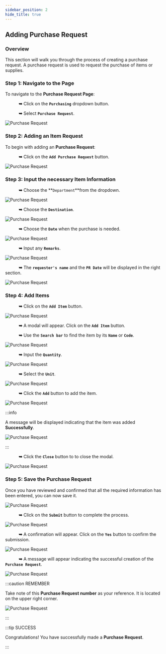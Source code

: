 ```yaml
---
sidebar_position: 2
hide_title: true
---
```


## Adding Purchase Request

### Overview

<div class="justify-text">
This section will walk you through the process of creating a purchase request. A purchase request is used to request the purchase of items or supplies.
</div>

### Step 1: Navigate to the Page

To navigate to the **Purchase Request Page**:

&nbsp;&nbsp;&nbsp;&nbsp;&nbsp;&nbsp;&nbsp;&nbsp;&nbsp;&nbsp;&nbsp;**➥** Click on the **`Purchasing`** dropdown button.

&nbsp;&nbsp;&nbsp;&nbsp;&nbsp;&nbsp;&nbsp;&nbsp;&nbsp;&nbsp;&nbsp;**➥** Select **`Purchase Request`**.

![Purchase Request](../img/purchasing-purchase.png)

### Step 2: Adding an Item Request

To begin with adding an **Purchase Request**:

&nbsp;&nbsp;&nbsp;&nbsp;&nbsp;&nbsp;&nbsp;&nbsp;&nbsp;&nbsp;&nbsp;**➥** Click on the **`Add Purchase Request`** button.

![Purchase Request](../img/purchasing-purchase-add.png)

### Step 3: Input the necessary Item Information

&nbsp;&nbsp;&nbsp;&nbsp;&nbsp;&nbsp;&nbsp;&nbsp;&nbsp;&nbsp;&nbsp;**➥** Choose the **`Department`**from the dropdown.

![Purchase Request](../img/purchase-add-dept.png)

&nbsp;&nbsp;&nbsp;&nbsp;&nbsp;&nbsp;&nbsp;&nbsp;&nbsp;&nbsp;&nbsp;**➥** Choose the **`Destination`**.

![Purchase Request](../img/purchase-add-destination.png)

&nbsp;&nbsp;&nbsp;&nbsp;&nbsp;&nbsp;&nbsp;&nbsp;&nbsp;&nbsp;&nbsp;**➥** Choose the **`Date`** when the purchase is needed.

![Purchase Request](../img/purchase-add-date.png)

&nbsp;&nbsp;&nbsp;&nbsp;&nbsp;&nbsp;&nbsp;&nbsp;&nbsp;&nbsp;&nbsp;**➥** Input any **`Remarks`**.

![Purchase Request](../img/purchase-add-remarks.png)

&nbsp;&nbsp;&nbsp;&nbsp;&nbsp;&nbsp;&nbsp;&nbsp;&nbsp;&nbsp;&nbsp;**➥** The **`requester's name`** and the **`PR Date`** will be displayed in the right section.

![Purchase Request](../img/purchase-add-PR.png)

### Step 4: Add Items

&nbsp;&nbsp;&nbsp;&nbsp;&nbsp;&nbsp;&nbsp;&nbsp;&nbsp;&nbsp;&nbsp;**➥** Click on the **`Add Item`** button.

![Purchase Request](../img/purchase-add-button.png)

&nbsp;&nbsp;&nbsp;&nbsp;&nbsp;&nbsp;&nbsp;&nbsp;&nbsp;&nbsp;&nbsp;**➥** A modal will appear. Click on the **`Add Item`** button.

&nbsp;&nbsp;&nbsp;&nbsp;&nbsp;&nbsp;&nbsp;&nbsp;&nbsp;&nbsp;&nbsp;**➥** Use the **`Search bar`** to find the item by its **`Name`** or **`Code`**.

![Purchase Request](../img/add-search.png)

&nbsp;&nbsp;&nbsp;&nbsp;&nbsp;&nbsp;&nbsp;&nbsp;&nbsp;&nbsp;&nbsp;**➥** Input the **`Quantity`**.

![Purchase Request](../img/add-quantity.png)

&nbsp;&nbsp;&nbsp;&nbsp;&nbsp;&nbsp;&nbsp;&nbsp;&nbsp;&nbsp;&nbsp;**➥** Select the **`Unit`**.

![Purchase Request](../img/add-unit.png)

&nbsp;&nbsp;&nbsp;&nbsp;&nbsp;&nbsp;&nbsp;&nbsp;&nbsp;&nbsp;&nbsp;**➥** Click the **`Add`** button to add the item.

![Purchase Request](../img/add-add-button.png)

:::info

A message will be displayed indicating that the item was added **Successfully**.

![Purchase Request](../img/add-success.png)

:::

&nbsp;&nbsp;&nbsp;&nbsp;&nbsp;&nbsp;&nbsp;&nbsp;&nbsp;&nbsp;&nbsp;**➥** Click the **`Close`** button to to close the modal.

![Purchase Request](../img/add-close.png)

### Step 5: Save the Purchase Request

Once you have reviewed and confirmed that all the required information has been entered, you can now save it.

![Purchase Request](../img/purchase-list.png)

&nbsp;&nbsp;&nbsp;&nbsp;&nbsp;&nbsp;&nbsp;&nbsp;&nbsp;&nbsp;&nbsp;**➥** Click on the **`Submit`** button to complete the process.

![Purchase Request](../img/purchase-submit.png)

&nbsp;&nbsp;&nbsp;&nbsp;&nbsp;&nbsp;&nbsp;&nbsp;&nbsp;&nbsp;&nbsp;**➥** A confirmation will appear. Click on the **`Yes`** button to confirm the submission.

![Purchase Request](../img/confirm-submit.png)

&nbsp;&nbsp;&nbsp;&nbsp;&nbsp;&nbsp;&nbsp;&nbsp;&nbsp;&nbsp;&nbsp;**➥** A message will appear indicating the successful creation of the **`Purchase Request`**.

![Purchase Request](../img/success-message.png)

:::caution REMEMBER

Take note of this **Purchase Request number** as your reference. It is located on the upper right corner.

![Purchase Request](../img/pr-number.png)

:::

:::tip SUCCESS

Congratulations! You have successfully made a **Purchase Request**. 

:::


